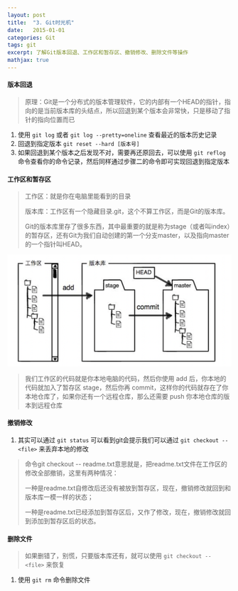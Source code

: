```yaml
---
layout: post
title:  "3. Git时光机"
date:   2015-01-01
categories: Git
tags: git
excerpt: 了解Git版本回退、工作区和暂存区、撤销修改、删除文件等操作
mathjax: true
---
```


#### 版本回退

> 原理：Git是一个分布式的版本管理软件，它的内部有一个HEAD的指针，指向的是当前版本库的头结点，所以回退到某个版本会非常快，只是移动了指针的指向位置而已

1. 使用 `git log` 或者 `git log --pretty=oneline` 查看最近的版本历史记录
2. 回退到指定版本 `git reset --hard [版本号]`
3. 如果回退到某个版本之后发现不对，需要再还原回去，可以使用 `git reflog` 命令查看你的命令记录，然后同样通过步骤二的命令即可实现回退到指定版本

#### 工作区和暂存区

> 工作区：就是你在电脑里能看到的目录
> 
> 版本库：工作区有一个隐藏目录.git，这个不算工作区，而是Git的版本库。
> 
> Git的版本库里存了很多东西，其中最重要的就是称为stage（或者叫index）的暂存区，还有Git为我们自动创建的第一个分支master，以及指向master的一个指针叫HEAD。

![git03](/images/git/git03.png)

> 我们工作区的代码就是你本地电脑的代码，然后你使用 add 后，你本地的代码就加入了暂存区 stage，然后你再 commit，这样你的代码就存在了你本地仓库了，如果你还有一个远程仓库，那么还需要 push 你本地仓库的版本到远程仓库

#### 撤销修改

1. 其实可以通过 `git status` 可以看到git会提示我们可以通过 `git checkout -- <file>` 来丢弃本地的修改
> 命令git checkout -- readme.txt意思就是，把readme.txt文件在工作区的修改全部撤销，这里有两种情况：
> 
> 一种是readme.txt自修改后还没有被放到暂存区，现在，撤销修改就回到和版本库一模一样的状态；
> 
> 一种是readme.txt已经添加到暂存区后，又作了修改，现在，撤销修改就回到添加到暂存区后的状态。


#### 删除文件

> 如果删错了，别慌，只要版本库还有，就可以使用 `git checkout -- <file>` 来恢复

1. 使用 `git rm` 命令删除文件
